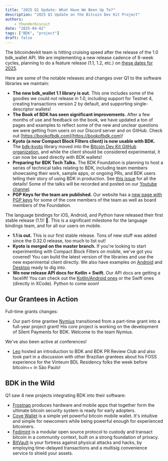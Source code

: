 ```yaml
---
title: "2025 Q1 Update: What Have We Been Up To?"
description: "2025 Q1 Update on the Bitcoin Dev Kit Project"
authors:
    - thunderbiscuit
date: "2025-04-02"
tags: ["BDK", "project"]
draft: false
---
```


The bitcoindevkit team is hitting cruising speed after the release of the 1.0 bdk_wallet API. We are implementing a new release cadence of 8-week cycles, planning to do a feature release (1.1, 1.2, etc.) on [these dates for 2025](
https://github.com/bitcoindevkit/bdk/milestones).

Here are some of the notable releases and changes over Q1 to the software libraries we maintain:
- **The new bdk_wallet 1.1 library is out.** This one includes some of the goodies we could not release in 1.0, including support for Testnet 4, creating transactions version 2 by default, and supporting single-descriptor wallets!
- **The Book of BDK has seen significant improvements.** After a few months of use and feedback on the book, we have updated a ton of pages and examples to reflect some of the new and unclear questions we were getting from users on our Discord server and on GitHub. Check out [https://bookofbdk.com](https://bookofbdk.com)!
- **Kyoto (a new Compact Block Filters client) is now usable with BDK.** The [bdk-kyoto](https://github.com/bitcoindevkit/bdk-kyoto) library moved into the [Bitcoin Dev Kit GitHub organization](), and while the client should be considered experimental, it can now be used directly with BDK wallets!
- **Preparing for BDK Tech Talks.** The BDK Foundation is planning to host a series of technical talks relating to BDK, including team members showcasing their work, sample apps, or ongoing PRs, and BDK users telling their story of using BDK in production. See [this issue]() for all the details! Some of the talks will be recorded and posted on our [Youtube channel](https://www.youtube.com/@bitcoindevkit).
- **PGP Keys for the team are published.** Our website has a [new page with PGP keys](https://bitcoindevkit.org/foundation/pgp/) for some of the core members of the team as well as board members of the Foundation.

The language bindings for iOS, Android, and Python have released their first stable release (1.1)! 🎉. This is a significant milestone for the language bindings team, and for all our users on mobile.
- **1.1 is out.** This is our first stable release. Tons of new stuff was added since the 0.32.0 release, too much to list out!
- **Kyoto is merged on the master branch.** If you're looking to start experimenting with Compact Block Filters on mobile, we've got you covered! You can build the latest version of the libraries and use the new experimental client directly. We also have examples on [Android](https://github.com/bitcoindevkit/devkit-wallet) and [Desktop](https://github.com/thunderbiscuit/godzilla-wallet) ready to dig into.
- **We now release API docs for Kotlin + Swift.** Our API docs are getting a facelift! You can check out the [Kotlin/Android ones](https://bitcoindevkit.org/docs/) or the Swift ones (directly in XCode). Python to come soon!

## Our Grantees in Action

Full-time grants changes:
- Our part-time grantee [Nymius](https://github.com/nymius) transitioned from a part-time grant into a full-year project grant! His core project is working on the development of Silent Payments for BDK. Welcome to the team Nymius. 

We've also been active at conferences!
- [Leo](https://github.com/oleonardolima) hosted an introduction to BDK and BDK PR Review Club and also took part in a discussion with other Brazilian grantees about his FOSS experience for the Vinteum BDL Residency folks the week before bitcoin++ in São Paulo!

## BDK in the Wild

Q1 saw 4 new projects integrating BDK into their software:
- [Frostnap](https://frostsnap.com/) produces hardware and mobile apps that together form the ultimate bitcoin security system is ready for early adopters.
- [Cove Wallet](https://covebitcoinwallet.com/) is a simple yet powerful bitcoin mobile wallet. It's intuitive and simple for newcomers while being powerful enough for experienced bitcoiners.
- [Fedimint](https://fedimint.org/) is a modular open source protocol to custody and transact bitcoin in a community context, built on a strong foundation of privacy.
- [BitVault](https://www.bitvault.sv/) is your fortress against physical attacks and hacks, by employing time-delayed transactions and a multisig convenience service to shield your assets.
